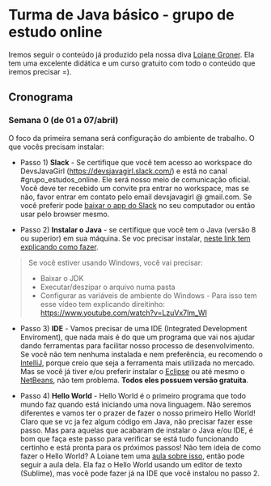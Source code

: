 # Turma de Java básico - grupo de estudo online

Iremos seguir o conteúdo já produzido pela nossa diva [Loiane Groner](https://loiane.com/). Ela tem uma excelente didática e um curso gratuito com todo o conteúdo que iremos precisar =). 


## Cronograma
### Semana 0 (de 01 a 07/abril)
O foco da primeira semana será configuração do ambiente de trabalho.
O que vocês precisam instalar:

- Passo 1) **Slack** - Se certifique que você tem acesso ao workspace do DevsJavaGirl (https://devsjavagirl.slack.com/) e está no canal #grupo_estudos_online. Ele será nosso meio de comunicação oficial. Você deve ter recebido um convite pra entrar no workspace, mas se não, favor entrar em contato pelo email devsjavagirl @ gmail.com. Se você preferir pode [baixar o app do Slack](https://slack.com/downloads/) no seu computador ou então usar pelo browser mesmo.

- Passo 2) **Instalar o Java** - se certifique que você tem o Java (versão 8 ou superior) em sua máquina. Se voc precisar instalar, [neste link tem explicando como fazer](https://github.com/backend-br/como-instalar-xyz/tree/master/tutoriais/java).

>Se você estiver usando Windows, você vai precisar:
>- Baixar o JDK
>- Executar/deszipar o arquivo numa pasta
>- Configurar as variáveis de ambiente do Windows - Para isso tem esse vídeo tem explicando direitinho: https://www.youtube.com/watch?v=LzuVx7lm_WI

- Passo 3) **IDE** - Vamos precisar de uma IDE (Integrated Development Enviroment), que nada mais é do que um programa que vai nos ajudar dando ferramentas para facilitar nosso processo de desenvolvimento. Se você não tem nenhuma instalada e nem preferência, eu recomendo o [IntelliJ](https://www.jetbrains.com/idea/download), porque creio que seja a ferramenta mais utilizada no mercado. Mas se você já tiver e/ou preferir instalar o [Eclipse](https://www.eclipse.org/downloads/) ou até mesmo o [NetBeans](https://netbeans.apache.org/download/index.html), não tem problema. **Todos eles possuem versão gratuita**.

- Passo 4) **Hello World** - Hello World é o primeiro programa que todo mundo faz quando está iniciando uma nova linguagem. Não seremos diferentes e vamos ter o prazer de fazer o nosso primeiro Hello World! Claro que se vc ja fez algum código em Java, não precisar fazer esse passo. Mas para aquelas que acabaram de instalar o Java e/ou IDE, é bom que faça este passo para verificar se está tudo funcionando certinho e está pronta para os próximos passos! 
Não tem ideia de como fazer o Hello World? A Loiane tem uma [aula sobre isso](https://www.youtube.com/watch?v=mu2ti43cgwc&list=PLGxZ4Rq3BOBq0KXHsp5J3PxyFaBIXVs3r), então pode seguir a aula dela. Ela faz o Hello World usando um editor de texto (Sublime), mas você pode fazer já na IDE que você instalou no passo 2.

